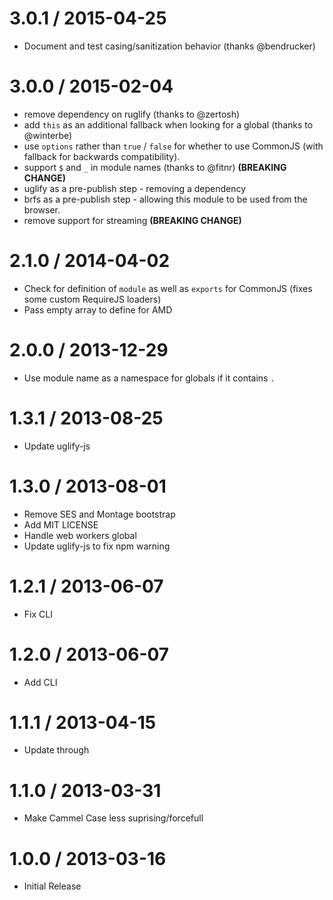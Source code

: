 3.0.1 / 2015-04-25
==================

- Document and test casing/sanitization behavior (thanks @bendrucker)

3.0.0 / 2015-02-04
==================

 - remove dependency on ruglify (thanks to @zertosh)
 - add `this` as an additional fallback when looking for a global (thanks to @winterbe)
 - use `options` rather than `true` / `false` for whether to use CommonJS (with fallback for backwards compatibility).
 - support `$` and `_` in module names (thanks to @fitnr) **(BREAKING CHANGE)**
 - uglify as a pre-publish step - removing a dependency
 - brfs as a pre-publish step - allowing this module to be used from the browser.
 - remove support for streaming **(BREAKING CHANGE)**

2.1.0 / 2014-04-02
==================

 - Check for definition of `module` as well as `exports` for CommonJS (fixes some custom RequireJS loaders)
 - Pass empty array to define for AMD

2.0.0 / 2013-12-29
==================

 - Use module name as a namespace for globals if it contains `.`

1.3.1 / 2013-08-25
==================

 - Update uglify-js

1.3.0 / 2013-08-01
==================

 - Remove SES and Montage bootstrap
 - Add MIT LICENSE
 - Handle web workers global
 - Update uglify-js to fix npm warning

1.2.1 / 2013-06-07
==================

 - Fix CLI

1.2.0 / 2013-06-07
==================

 - Add CLI

1.1.1 / 2013-04-15
==================

 - Update through

1.1.0 / 2013-03-31
==================

 - Make Cammel Case less suprising/forcefull

1.0.0 / 2013-03-16
==================

 - Initial Release
